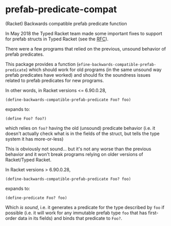 # prefab-predicate-compat
(Racket) Backwards compatible prefab predicate function

In May 2018 the Typed Racket team made some important fixes to support for
prefab structs in Typed Racket (see the [RFC](https://github.com/racket/typed-racket/blob/master/rfcs/text/0001-prefab-structs.md)).

There were a few programs that relied on the previous, unsound behavior
of prefab predicates.

This package provides a function (`efine-backwards-compatible-prefab-predicate`) 
which should work for old programs (in the same unsound way prefab predicates have worked) 
and should fix the soundness issues related to prefab predicates for new programs.

In other words, in Racket versions <= 6.90.0.28,

```
(define-backwards-compatible-prefab-predicate Foo? foo)
```

expands to:

```(define Foo? foo?)```

which relies on `foo?` having the old (unsound) predicate behavior (i.e. it doesn't
actually check what is in the fields of the struct, but tells the type system it
has more-or-less)

This is obviously not sound... but it's not any worse than the previous behavior
and it won't break programs relying on older versions of Racket/Typed Racket.


In Racket versions > 6.90.0.28,

```
(define-backwards-compatible-prefab-predicate Foo? foo)
```

expands to:

```(define-predicate Foo? foo)```


Which _is sound_, i.e. it generates a predicate for the type described by `foo`
if possible (i.e. it will work for any immutable prefab type `foo` that has
first-order data in its fields) and binds that predicate to `Foo?`.
